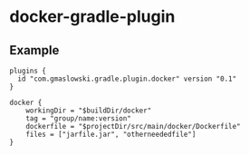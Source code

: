 docker-gradle-plugin
====================

## Example
```
plugins {
  id "com.gmaslowski.gradle.plugin.docker" version "0.1"
}

docker {
    workingDir = "$buildDir/docker"
    tag = "group/name:version"
    dockerfile = "$projectDir/src/main/docker/Dockerfile"
    files = ["jarfile.jar", "otherneededfile"]
}
```